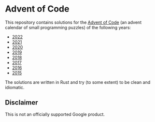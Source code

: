 # Advent of Code

This repository contains solutions for the [Advent of Code][advent-of-code] (an
advent calendar of small programming puzzles) of the following years:
- [2022](2022)
- [2021](2021)
- [2020](2020)
- [2019](2019)
- [2018](2018)
- [2017](2017)
- [2016](2016)
- [2015](2015)

The solutions are written in Rust and try (to some extent) to be clean and
idiomatic.

## Disclaimer

This is not an officially supported Google product.

[advent-of-code]: https://adventofcode.com/
